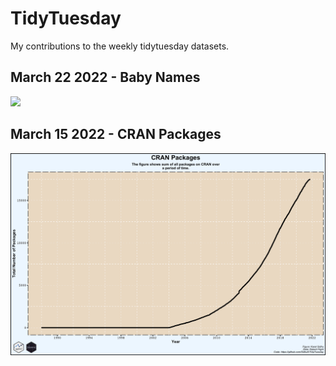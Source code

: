# TidyTuesday
 My contributions to the weekly tidytuesday datasets.
 
 ## March 22 2022 - Baby Names
 
 <img src ="2022/March_22/March%2022.gif">


## March 15 2022 - CRAN Packages

<img src ="2022/March_15/March_15_2022.png">
